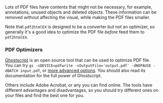Lots of PDF files have contents that might not be necessary, for example, annotations, unused objects and deleted objects. These information can be removed without affecting the visual, while making the PDF files smaller.

Note that `pdf2htmlEX` is designed to be a converter but not an optimizer, so generally it's a good idea to optimize the PDF file _before_ feed them to `pdf2htmlEX`. 

### PDF Optimizers

[Ghostscript](www.ghostscript.com) is an open source tool that can be used to optimize PDF file. You can try `gs -sDEVICE=pdfwrite -sOutputFile='output.pdf' -dNOPAUSE -dBATCH input.pdf`, or [more advanced options](http://stackoverflow.com/questions/10450120/optimize-pdf-files-with-ghostscript-or-other). You should also read its documentation for the full power of Ghostscript.

Others include Adobe Acrobat, or any you can find online. The tools have different advantages and disadvantages, so you should try different ones on your files and find the best one for you.
